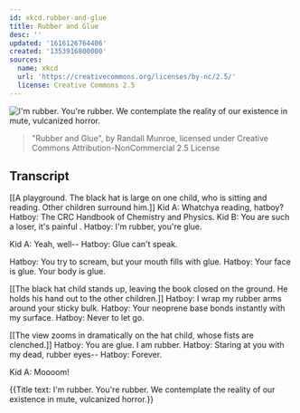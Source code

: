 ```yaml
---
id: xkcd.rubber-and-glue
title: Rubber and Glue
desc: ''
updated: '1616126764406'
created: '1353916800000'
sources:
  name: xkcd
  url: 'https://creativecommons.org/licenses/by-nc/2.5/'
  license: Creative Commons 2.5
---
```

![I'm rubber. You're rubber. We contemplate the reality of our existence in mute, vulcanized horror.](https://imgs.xkcd.com/comics/rubber_and_glue.png)
> "Rubber and Glue", by Randall Munroe, licensed under Creative Commons Attribution-NonCommercial 2.5 License

## Transcript
[[A playground.  The black hat is large on one child, who is sitting and reading.  Other children surround him.]]
Kid A: Whatchya reading, hatboy?
Hatboy: The CRC Handbook of Chemistry and Physics.
Kid B: You are such a loser, it's 
painful
.
Hatboy: I'm rubber, you're glue.

Kid A: Yeah, well--
Hatboy: 
Glue can't speak.

Hatboy: You try to scream, but your mouth fills with glue.
Hatboy: Your face is glue.  Your body is glue.

[[The black hat child stands up, leaving the book closed on the ground.  He holds his hand out to the other children.]]
Hatboy: I wrap my rubber arms around your sticky bulk.
Hatboy: Your neoprene base bonds instantly with my surface.
Hatboy: Never to let go.

[[The view zooms in dramatically on the hat child, whose fists are clenched.]]
Hatboy: You are glue. I am rubber.
Hatboy: Staring at you with my dead, rubber eyes--
Hatboy: 
Forever.

Kid A: Moooom!

{{Title text: I'm rubber. You're rubber. We contemplate the reality of our existence in mute, vulcanized horror.}}
